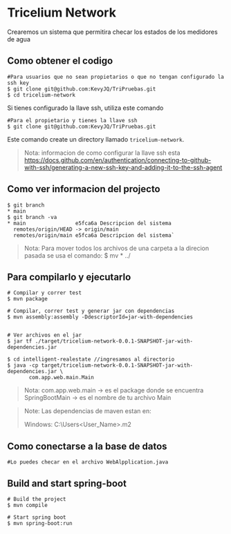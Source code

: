 # Tricelium Network

Crearemos un sistema que permitira checar los estados de los medidores de agua

## Como obtener el codigo

```shell
#Para usuarios que no sean propietarios o que no tengan configurado la ssh key
$ git clone git@github.com:KevyJQ/TriPruebas.git
$ cd tricelium-network
```
Si tienes configurado la llave ssh, utiliza este comando

```shell
#Para el propietario y tienes la llave ssh
$ git clone git@github.com:KevyJQ/TriPruebas.git 
```

Este comando create un directory llamado `tricelium-network`.

> Nota: informacion de como configurar la llave ssh esta https://docs.github.com/en/authentication/connecting-to-github-with-ssh/generating-a-new-ssh-key-and-adding-it-to-the-ssh-agent 
## Como ver informacion del projecto

```shell
$ git branch
* main
$ git branch -va
* main                e5fca6a Descripcion del sistema
  remotes/origin/HEAD -> origin/main
  remotes/origin/main e5fca6a Descripcion del sistema`
```

> Nota: Para mover todos los archivos de una carpeta a la direcion pasada se usa el comando:
	$ mv * ../

## Para compilarlo y ejecutarlo

```shell
# Compilar y correr test
$ mvn package

# Compilar, correr test y generar jar con dependencias
$ mvn assembly:assembly -DdescriptorId=jar-with-dependencies


# Ver archivos en el jar
$ jar tf ./target/tricelium-network-0.0.1-SNAPSHOT-jar-with-dependencies.jar

$ cd intelligent-realestate	//ingresamos al directorio
$ java -cp target/tricelium-network-0.0.1-SNAPSHOT-jar-with-dependencies.jar \
       com.app.web.main.Main
```
> Nota: com.app.web.main  -> es el package donde se encuentra
>	SpringBootMain 	-> es el nombre de tu archivo Main
 

> Note: Las dependencias de maven estan en:
>
> Windows: C:\Users\<User_Name>\.m2

## Como conectarse a la base de datos

```shell
#Lo puedes checar en el archivo WebAlpplication.java
```
## Build and start spring-boot

```shell
# Build the project
$ mvn compile

# Start spring boot
$ mvn spring-boot:run

```
